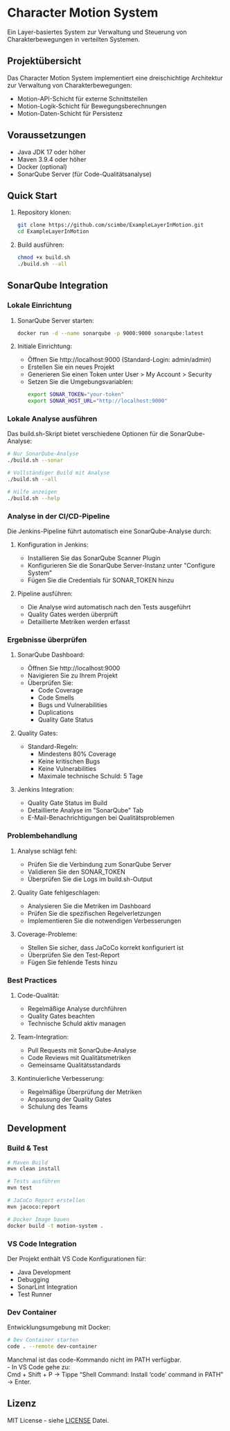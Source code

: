 # Character Motion System

Ein Layer-basiertes System zur Verwaltung und Steuerung von Charakterbewegungen in verteilten Systemen.

## Projektübersicht

Das Character Motion System implementiert eine dreischichtige Architektur zur Verwaltung von Charakterbewegungen:
- Motion-API-Schicht für externe Schnittstellen
- Motion-Logik-Schicht für Bewegungsberechnungen
- Motion-Daten-Schicht für Persistenz

## Voraussetzungen

- Java JDK 17 oder höher
- Maven 3.9.4 oder höher
- Docker (optional)
- SonarQube Server (für Code-Qualitätsanalyse)

## Quick Start

1. Repository klonen:
   ```bash
   git clone https://github.com/scimbe/ExampleLayerInMotion.git
   cd ExampleLayerInMotion
   ```

2. Build ausführen:
   ```bash
   chmod +x build.sh
   ./build.sh --all
   ```

## SonarQube Integration

### Lokale Einrichtung

1. SonarQube Server starten:
   ```bash
   docker run -d --name sonarqube -p 9000:9000 sonarqube:latest
   ```

2. Initiale Einrichtung:
   - Öffnen Sie http://localhost:9000 (Standard-Login: admin/admin)
   - Erstellen Sie ein neues Projekt
   - Generieren Sie einen Token unter User > My Account > Security
   - Setzen Sie die Umgebungsvariablen:
     ```bash
     export SONAR_TOKEN="your-token"
     export SONAR_HOST_URL="http://localhost:9000"
     ```

### Lokale Analyse ausführen

Das build.sh-Skript bietet verschiedene Optionen für die SonarQube-Analyse:

```bash
# Nur SonarQube-Analyse
./build.sh --sonar

# Vollständiger Build mit Analyse
./build.sh --all

# Hilfe anzeigen
./build.sh --help
```

### Analyse in der CI/CD-Pipeline

Die Jenkins-Pipeline führt automatisch eine SonarQube-Analyse durch:

1. Konfiguration in Jenkins:
   - Installieren Sie das SonarQube Scanner Plugin
   - Konfigurieren Sie die SonarQube Server-Instanz unter "Configure System"
   - Fügen Sie die Credentials für SONAR_TOKEN hinzu

2. Pipeline ausführen:
   - Die Analyse wird automatisch nach den Tests ausgeführt
   - Quality Gates werden überprüft
   - Detaillierte Metriken werden erfasst

### Ergebnisse überprüfen

1. SonarQube Dashboard:
   - Öffnen Sie http://localhost:9000
   - Navigieren Sie zu Ihrem Projekt
   - Überprüfen Sie:
     - Code Coverage
     - Code Smells
     - Bugs und Vulnerabilities
     - Duplications
     - Quality Gate Status

2. Quality Gates:
   - Standard-Regeln:
     - Mindestens 80% Coverage
     - Keine kritischen Bugs
     - Keine Vulnerabilities
     - Maximale technische Schuld: 5 Tage

3. Jenkins Integration:
   - Quality Gate Status im Build
   - Detaillierte Analyse im "SonarQube" Tab
   - E-Mail-Benachrichtigungen bei Qualitätsproblemen

### Problembehandlung

1. Analyse schlägt fehl:
   - Prüfen Sie die Verbindung zum SonarQube Server
   - Validieren Sie den SONAR_TOKEN
   - Überprüfen Sie die Logs im build.sh-Output

2. Quality Gate fehlgeschlagen:
   - Analysieren Sie die Metriken im Dashboard
   - Prüfen Sie die spezifischen Regelverletzungen
   - Implementieren Sie die notwendigen Verbesserungen

3. Coverage-Probleme:
   - Stellen Sie sicher, dass JaCoCo korrekt konfiguriert ist
   - Überprüfen Sie den Test-Report
   - Fügen Sie fehlende Tests hinzu

### Best Practices

1. Code-Qualität:
   - Regelmäßige Analyse durchführen
   - Quality Gates beachten
   - Technische Schuld aktiv managen

2. Team-Integration:
   - Pull Requests mit SonarQube-Analyse
   - Code Reviews mit Qualitätsmetriken
   - Gemeinsame Qualitätsstandards

3. Kontinuierliche Verbesserung:
   - Regelmäßige Überprüfung der Metriken
   - Anpassung der Quality Gates
   - Schulung des Teams

## Development

### Build & Test

```bash
# Maven Build
mvn clean install

# Tests ausführen
mvn test

# JaCoCo Report erstellen
mvn jacoco:report

# Docker Image bauen
docker build -t motion-system .
```

### VS Code Integration

Der Projekt enthält VS Code Konfigurationen für:
- Java Development
- Debugging
- SonarLint Integration
- Test Runner

### Dev Container

Entwicklungsumgebung mit Docker:
```bash
# Dev Container starten
code . --remote dev-container
```
Manchmal ist das code-Kommando nicht im PATH verfügbar.     
	-	In VS Code gehe zu:     
Cmd + Shift + P → Tippe “Shell Command: Install ‘code’ command in PATH” → Enter.     

## Lizenz

MIT License - siehe [LICENSE](LICENSE) Datei.
